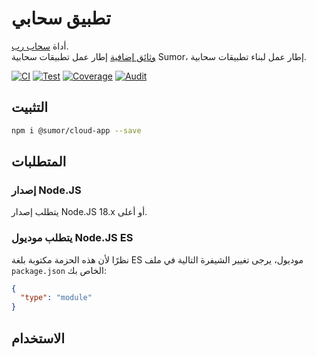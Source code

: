 # تطبيق سحابي

أداة [سحاب رب](https://sumor.cloud).  
[وثائق إضافية](https://sumor.cloud/cloud-app)
إطار عمل تطبيقات سحابية Sumor، إطار عمل لبناء تطبيقات سحابية.

[![CI](https://github.com/sumor-cloud/cloud-app/actions/workflows/ci.yml/badge.svg)](https://github.com/sumor-cloud/cloud-app/actions/workflows/ci.yml)
[![Test](https://github.com/sumor-cloud/cloud-app/actions/workflows/ut.yml/badge.svg)](https://github.com/sumor-cloud/cloud-app/actions/workflows/ut.yml)
[![Coverage](https://github.com/sumor-cloud/cloud-app/actions/workflows/coverage.yml/badge.svg)](https://github.com/sumor-cloud/cloud-app/actions/workflows/coverage.yml)
[![Audit](https://github.com/sumor-cloud/cloud-app/actions/workflows/audit.yml/badge.svg)](https://github.com/sumor-cloud/cloud-app/actions/workflows/audit.yml)

## التثبيت

```bash
npm i @sumor/cloud-app --save
```

## المتطلبات

### إصدار Node.JS

يتطلب إصدار Node.JS 18.x أو أعلى.

### يتطلب موديول Node.JS ES

نظرًا لأن هذه الحزمة مكتوبة بلغة ES موديول،
يرجى تغيير الشيفرة التالية في ملف `package.json` الخاص بك:

```json
{
  "type": "module"
}
```

## الاستخدام
